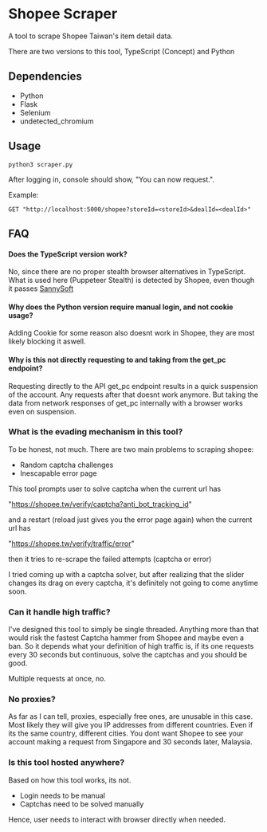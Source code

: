 
# Shopee Scraper

A tool to scrape Shopee Taiwan's item detail data.

There are two versions to this tool, TypeScript (Concept) and Python



## Dependencies

- Python
- Flask
- Selenium
- undetected_chromium
## Usage
```
python3 scraper.py
```
After logging in, console should show, "You can now request.".

Example:
```
GET "http://localhost:5000/shopee?storeId=<storeId>&dealId=<dealId>"
```

## FAQ

#### Does the TypeScript version work?

No, since there are no proper stealth browser alternatives in TypeScript.
What is used here (Puppeteer Stealth) is detected by Shopee, even though it passes [SannySoft](https://bot.sannysoft.com)

#### Why does the Python version require manual login, and not cookie usage?

Adding Cookie for some reason also doesnt work in Shopee, they are most likely blocking it aswell.

#### Why is this not directly requesting to and taking from the get_pc endpoint?

Requesting directly to the API get_pc endpoint results in a quick suspension of the account. Any requests after that doesnt work anymore. But taking the data from network responses of get_pc internally with a browser works even on suspension.

### What is the evading mechanism in this tool?

To be honest, not much. There are two main problems to scraping shopee:

* Random captcha challenges
* Inescapable error page

This tool prompts user to solve captcha when the current url has

"https://shopee.tw/verify/captcha?anti_bot_tracking_id"


and a restart (reload just gives you the error page again) when the current url has

"https://shopee.tw/verify/traffic/error"

then it tries to re-scrape the failed attempts (captcha or error)

I tried coming up with a captcha solver, but after realizing that the slider changes its drag on every captcha, it's definitely not going to come anytime soon.

### Can it handle high traffic?

I've designed this tool to simply be single threaded. Anything more than that would risk the fastest Captcha hammer from Shopee and maybe even a ban. So it depends what your definition of high traffic is, if its one requests every 30 seconds but continuous, solve the captchas and you should be good. 

Multiple requests at once, no.

### No proxies?

As far as I can tell, proxies, especially free ones, are unusable in this case. Most likely they will give you IP addresses from different countries. Even if its the same country, different cities. You dont want Shopee to see your account making a request from Singapore and 30 seconds later, Malaysia.

### Is this tool hosted anywhere?
Based on how this tool works, its not.

* Login needs to be manual
* Captchas need to be solved manually

Hence, user needs to interact with browser directly when needed.


